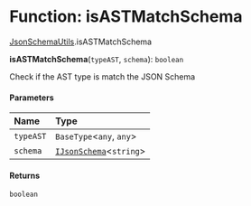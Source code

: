 # Function: isASTMatchSchema

[JsonSchemaUtils](/auto-docs/json-schema/modules/JsonSchemaUtils.md).isASTMatchSchema

**isASTMatchSchema**(`typeAST`, `schema`): `boolean`

Check if the AST type is match the JSON Schema

#### Parameters

| Name | Type |
| :------ | :------ |
| `typeAST` | `BaseType`<`any`, `any`> |
| `schema` | [`IJsonSchema`](/auto-docs/json-schema/interfaces/IJsonSchema.md)<`string`> | [`IJsonSchema`](/auto-docs/json-schema/interfaces/IJsonSchema.md)<`string`>\[] |

#### Returns

`boolean`
